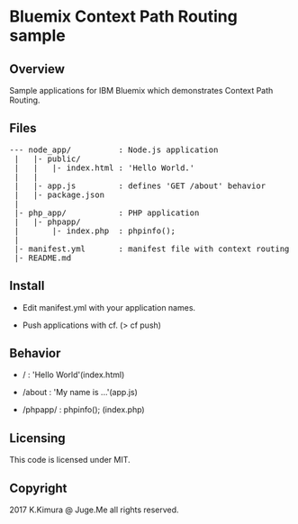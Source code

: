# Bluemix Context Path Routing sample


## Overview

Sample applications for IBM Bluemix which demonstrates Context Path Routing.


## Files

<pre>
--- node_app/          : Node.js application
 |   |- public/
 |   |   |- index.html : 'Hello World.'
 |   |
 |   |- app.js         : defines 'GET /about' behavior
 |   |- package.json
 |
 |- php_app/           : PHP application
 |   |- phpapp/
 |       |- index.php  : phpinfo();
 |
 |- manifest.yml       : manifest file with context routing information
 |- README.md
</pre>


## Install

- Edit manifest.yml with your application names.

- Push applications with cf. (> cf push)


## Behavior

- /        : 'Hello World'(index.html)

- /about   : 'My name is ...'(app.js)

- /phpapp/ : phpinfo(); (index.php)


## Licensing

This code is licensed under MIT.


## Copyright

2017 K.Kimura @ Juge.Me all rights reserved.



